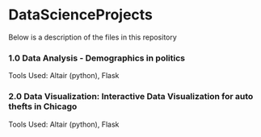 # DataScienceProjects

Below is a description of the files in this repository

### 1.0 Data Analysis - Demographics in politics
Tools Used: Altair (python), Flask

### 2.0 Data Visualization: Interactive Data Visualization for auto thefts in Chicago
Tools Used: Altair (python), Flask
